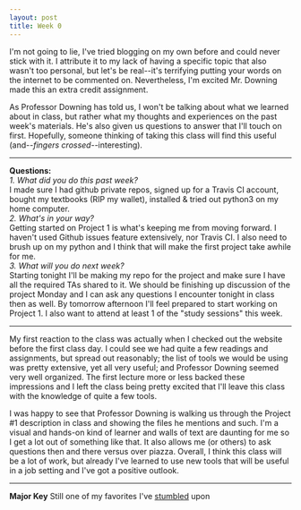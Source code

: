 ```yaml
---
layout: post
title: Week 0
---
```


I'm not going to lie, I've tried blogging on my own before and could never stick with it. I attribute it to my lack of having a specific topic that also wasn't too personal, but let's be real--it's terrifying putting your words on the internet to be commented on. Nevertheless, I'm excited Mr. Downing made this an extra credit assignment. 

As Professor Downing has told us, I won't be talking about what we learned about in class, but rather what my thoughts and experiences on the past week's materials. He's also given us questions to answer that I'll touch on first. Hopefully, someone thinking of taking this class will find this useful (and--*fingers crossed*--interesting).  
***  
__Questions:__  
*1. What did you do this past week?*  
   I made sure I had github private repos, signed up for a Travis CI account, bought my textbooks (RIP my wallet), installed & tried out python3 on my home computer.  
*2. What's in your way?*  
   Getting started on Project 1 is what's keeping me from moving forward. I haven't used Github issues feature extensively, nor Travis CI. I also need to brush up on my python and I think that will make the first project take awhile for me.  
*3. What will you do next week?*  
   Starting tonight I'll be making my repo for the project and make sure I have all the required TAs shared to it. We should be finishing up discussion of the project Monday and I can ask any questions I encounter tonight in class then as well. By tomorrow afternoon I'll feel prepared to start working on Project 1. I also want to attend at least 1 of the "study sessions" this week.  
***  
My first reaction to the class was actually when I checked out the website before the first class day. I could see we had quite a few readings and assignments, but spread out reasonably; the list of tools we would be using was pretty extensive, yet all very useful; and Professor Downing seemed very well organized. The first lecture more or less backed these impressions and I left the class being pretty excited that I'll leave this class with the knowledge of quite a few tools.

I was happy to see that Professor Downing is walking us through the Project #1 description in class and showing the files he mentions and such. I'm a visual and hands-on kind of learner and walls of text are daunting for me so I get a lot out of something like that. It also allows me (or others) to ask questions then and there versus over piazza. Overall, I think this class will be a lot of work, but already I've learned to use new tools that will be useful in a job setting and I've got a positive outlook.
***  
__Major Key__
Still one of my favorites I've [stumbled](http://www.stumbleupon.com/su/5zWx9L) upon
